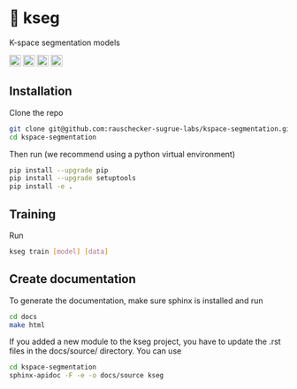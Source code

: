 # 🌌 kseg

K-space segmentation models

<p float="left">
  <a href="https://www.pytorch.org/" title="PyTorch"><img src="https://github.com/get-icon/geticon/raw/master/icons/pytorch.svg" alt="PyTorch" width="21px" height="21px"></a>
 <a href="https://www.lightning.ai/" title="TorchIO"><img src="https://torchio.readthedocs.io/_static/torchio_logo_2048x2048.png" alt="TorchIO" width="21px" height="21px"></a>
    <a href="https://github.com/fepegar/torchio" title="Lightning AI"><img src="https://avatars.githubusercontent.com/u/58386951?s=200&v=4" alt="Lightning AI" width="21px" height="21px"></a>
  <a href="https://docs.ray.io/en/latest/tune/index.html" title="Ray Tune"><img src="https://avatars.githubusercontent.com/u/22125274?s=200&v=4" alt="Ray Tune" width="21px" height="21px"></a>
</p>

## Installation

Clone the repo

```bash
git clone git@github.com:rauschecker-sugrue-labs/kspace-segmentation.git
cd kspace-segmentation
```

Then run (we recommend using a python virtual environment)

```bash
pip install --upgrade pip
pip install --upgrade setuptools
pip install -e .
```

## Training

Run

```bash
kseg train [model] [data]
```

## Create documentation

To generate the documentation, make sure sphinx is installed and run

```bash
cd docs
make html
```

If you added a new module to the kseg project, you have to update the .rst files in the docs/source/ directory. You can use

```bash
cd kspace-segmentation
sphinx-apidoc -F -e -o docs/source kseg
```
